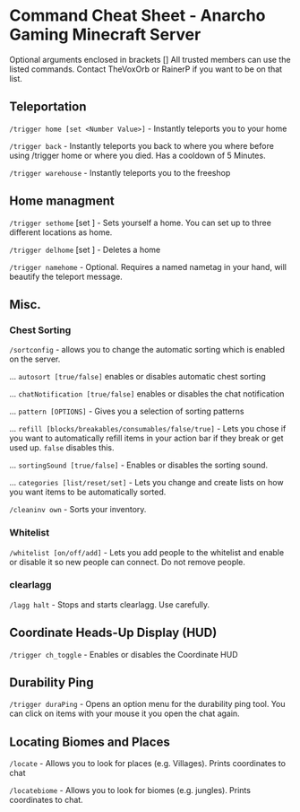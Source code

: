 # Command Cheat Sheet - Anarcho Gaming Minecraft Server

Optional arguments enclosed in brackets []
All trusted members can use the listed commands. Contact TheVoxOrb or RainerP if you want to be on that list.

## Teleportation
`/trigger home [set <Number Value>]` - Instantly teleports you to your home  

`/trigger back` - Instantly teleports you back to where you where before using /trigger home or where you died. Has a cooldown of 5 Minutes.  

`/trigger warehouse` - Instantly teleports you to the freeshop  


## Home managment
`/trigger sethome` [set <Number Value>] - Sets yourself a home. You can set up to three different locations as home.  

`/trigger delhome` [set <Number Value>] - Deletes a home  

`/trigger namehome` - Optional. Requires a named nametag in your hand, will beautify the teleport message.  


## Misc.

### Chest Sorting
`/sortconfig` - allows you to change the automatic sorting which is enabled on the server.  

... `autosort [true/false]` enables or disables automatic chest sorting  

... `chatNotification [true/false]` enables or disables the chat notification  

... `pattern [OPTIONS]` - Gives you a selection of sorting patterns  

... `refill [blocks/breakables/consumables/false/true]` - Lets you chose if you want to automatically refill items in your action bar if they break or get used up. `false` disables this.  

... `sortingSound [true/false]` - Enables or disables the sorting sound.  

... `categories [list/reset/set]` - Lets you change and create lists on how you want items to be automatically sorted.  

`/cleaninv own` - Sorts your inventory.  


### Whitelist
`/whitelist [on/off/add]` - Lets you add people to the whitelist and enable or disable it so new people can connect. Do not remove people.  


### clearlagg
`/lagg halt` - Stops and starts clearlagg. Use carefully.  


## Coordinate Heads-Up Display (HUD)
`/trigger ch_toggle` - Enables or disables the Coordinate HUD  


## Durability Ping
`/trigger duraPing` - Opens an option menu for the durability ping tool. You can click on items with your mouse it you open the chat again.  

## Locating Biomes and Places
`/locate` - Allows you to look for places (e.g. Villages). Prints coordinates to chat

`/locatebiome` - Allows you to look for biomes (e.g. jungles). Prints coordinates to chat. 
